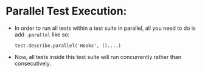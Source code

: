 # Parallel Test Execution:

- In order to run all tests within a test suite in parallel, all you need to do is add `.parallel` like so:

  ```
  test.describe.parallel('Hooks', ()....)
  ```

- Now, all tests inside this test suite will run concurrently rather than consecutively.
